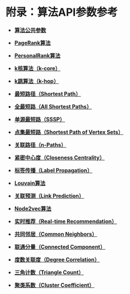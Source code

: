 # 附录：算法API参数参考<a name="ges_03_0075"></a>

-   **[算法公共参数](算法公共参数.md)**  

-   **[PageRank算法](PageRank算法.md)**  

-   **[PersonalRank算法](PersonalRank算法.md)**  

-   **[k核算法（k-core）](k核算法（k-core）.md)**  

-   **[k跳算法（k-hop）](k跳算法（k-hop）.md)**  

-   **[最短路径（Shortest Path）](最短路径（Shortest-Path）.md)**  

-   **[全最短路（All Shortest Paths）](全最短路（All-Shortest-Paths）.md)**  

-   **[单源最短路（SSSP）](单源最短路（SSSP）.md)**  

-   **[点集最短路（Shortest Path of Vertex Sets）](点集最短路（Shortest-Path-of-Vertex-Sets）.md)**  

-   **[关联路径（n-Paths）](关联路径（n-Paths）.md)**  

-   **[紧密中心度（Closeness Centrality）](紧密中心度（Closeness-Centrality）.md)**  

-   **[标签传播（Label Propagation）](标签传播（Label-Propagation）.md)**  

-   **[Louvain算法](Louvain算法.md)**  

-   **[关联预测（Link Prediction）](关联预测（Link-Prediction）.md)**  

-   **[Node2vec算法](Node2vec算法.md)**  

-   **[实时推荐（Real-time Recommendation）](实时推荐（Real-time-Recommendation）.md)**  

-   **[共同邻居（Common Neighbors）](共同邻居（Common-Neighbors）.md)**  

-   **[联通分量（Connected Component）](联通分量（Connected-Component）.md)**  

-   **[度数关联度（Degree Correlation）](度数关联度（Degree-Correlation）.md)**  

-   **[三角计数（Triangle Count）](三角计数（Triangle-Count）.md)**  

-   **[聚类系数（Cluster Coefficient）](聚类系数（Cluster-Coefficient）.md)**  



